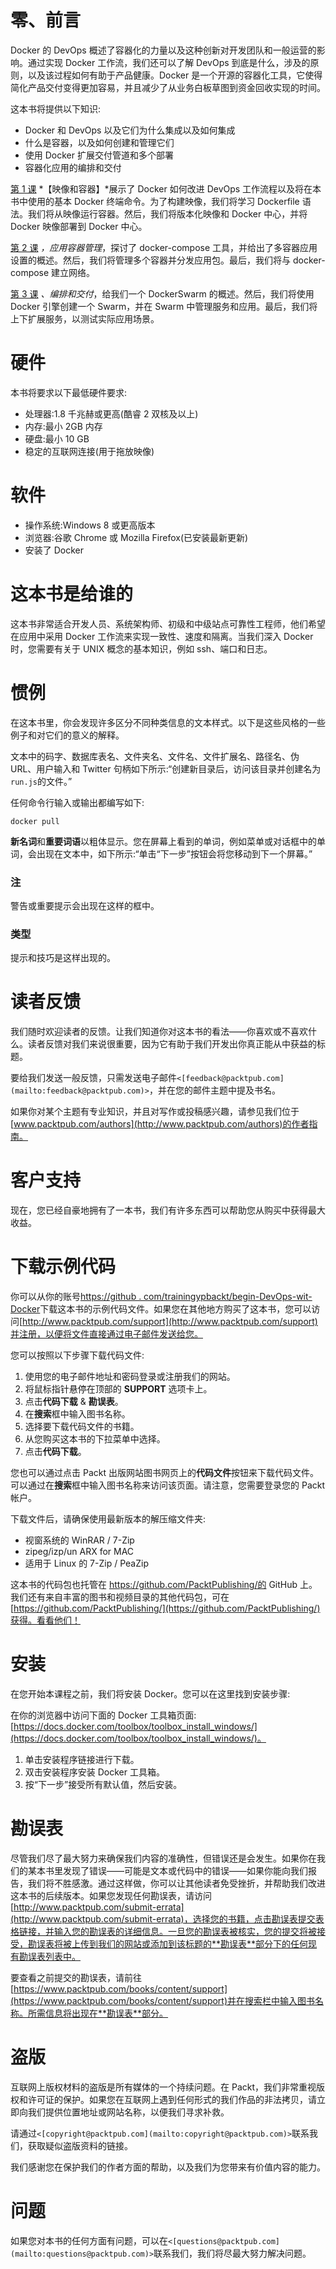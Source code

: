 # 零、前言

Docker 的 DevOps 概述了容器化的力量以及这种创新对开发团队和一般运营的影响。通过实现 Docker 工作流，我们还可以了解 DevOps 到底是什么，涉及的原则，以及该过程如何有助于产品健康。Docker 是一个开源的容器化工具，它使得简化产品交付变得更加容易，并且减少了从业务白板草图到资金回收实现的时间。

这本书将提供以下知识:

*   Docker 和 DevOps 以及它们为什么集成以及如何集成
*   什么是容器，以及如何创建和管理它们
*   使用 Docker 扩展交付管道和多个部署
*   容器化应用的编排和交付

[第 1 课](1.html "Chapter 1. Images and Containers") *【映像和容器】*展示了 Docker 如何改进 DevOps 工作流程以及将在本书中使用的基本 Docker 终端命令。为了构建映像，我们将学习 Dockerfile 语法。我们将从映像运行容器。然后，我们将版本化映像和 Docker 中心，并将 Docker 映像部署到 Docker 中心。

[第 2 课](2.html "Chapter 2. Application Container Management") *，应用容器管理*，探讨了 docker-compose 工具，并给出了多容器应用设置的概述。然后，我们将管理多个容器并分发应用包。最后，我们将与 docker-compose 建立网络。

[第 3 课](3.html "Chapter 3. Orchestration and Delivery") *、编排和交付*，给我们一个 DockerSwarm 的概述。然后，我们将使用 Docker 引擎创建一个 Swarm，并在 Swarm 中管理服务和应用。最后，我们将上下扩展服务，以测试实际应用场景。

# 硬件

本书将要求以下最低硬件要求:

*   处理器:1.8 千兆赫或更高(酷睿 2 双核及以上)
*   内存:最小 2GB 内存
*   硬盘:最小 10 GB
*   稳定的互联网连接(用于拖放映像)

# 软件

*   操作系统:Windows 8 或更高版本
*   浏览器:谷歌 Chrome 或 Mozilla Firefox(已安装最新更新)
*   安装了 Docker

# 这本书是给谁的

这本书非常适合开发人员、系统架构师、初级和中级站点可靠性工程师，他们希望在应用中采用 Docker 工作流来实现一致性、速度和隔离。当我们深入 Docker 时，您需要有关于 UNIX 概念的基本知识，例如 ssh、端口和日志。

# 惯例

在这本书里，你会发现许多区分不同种类信息的文本样式。以下是这些风格的一些例子和对它们的意义的解释。

文本中的码字、数据库表名、文件夹名、文件名、文件扩展名、路径名、伪 URL、用户输入和 Twitter 句柄如下所示:“创建新目录后，访问该目录并创建名为`run.js`的文件。”

任何命令行输入或输出都编写如下:

```
docker pull
```

**新名词**和**重要词语**以粗体显示。您在屏幕上看到的单词，例如菜单或对话框中的单词，会出现在文本中，如下所示:“单击“下一步”按钮会将您移动到下一个屏幕。”

### 注

警告或重要提示会出现在这样的框中。

### 类型

提示和技巧是这样出现的。

# 读者反馈

我们随时欢迎读者的反馈。让我们知道你对这本书的看法——你喜欢或不喜欢什么。读者反馈对我们来说很重要，因为它有助于我们开发出你真正能从中获益的标题。

要给我们发送一般反馈，只需发送电子邮件`<[feedback@packtpub.com](mailto:feedback@packtpub.com)>`，并在您的邮件主题中提及书名。

如果你对某个主题有专业知识，并且对写作或投稿感兴趣，请参见我们位于[www.packtpub.com/authors](http://www.packtpub.com/authors)的作者指南。

# 客户支持

现在，您已经自豪地拥有了一本书，我们有许多东西可以帮助您从购买中获得最大收益。

# 下载示例代码

你可以从你的账号[https://github . com/trainingypbackt/begin-DevOps-wit-Docker](https://github.com/TrainingByPackt/Beginning-DevOps-with-Docker)下载这本书的示例代码文件。如果您在其他地方购买了这本书，您可以访问[http://www.packtpub.com/support](http://www.packtpub.com/support)并注册，以便将文件直接通过电子邮件发送给您。

您可以按照以下步骤下载代码文件:

1.  使用您的电子邮件地址和密码登录或注册我们的网站。
2.  将鼠标指针悬停在顶部的 **SUPPORT** 选项卡上。
3.  点击**代码下载** & **勘误表**。
4.  在**搜索**框中输入图书名称。
5.  选择要下载代码文件的书籍。
6.  从您购买这本书的下拉菜单中选择。
7.  点击**代码下载**。

您也可以通过点击 Packt 出版网站图书网页上的**代码文件**按钮来下载代码文件。可以通过在**搜索**框中输入图书名称来访问该页面。请注意，您需要登录您的 Packt 帐户。

下载文件后，请确保使用最新版本的解压缩文件夹:

*   视窗系统的 WinRAR / 7-Zip
*   zipeg/izp/un ARX for MAC
*   适用于 Linux 的 7-Zip / PeaZip

这本书的代码包也托管在 https://github.com/PacktPublishing/的 GitHub 上。我们还有来自丰富的图书和视频目录的其他代码包，可在[https://github.com/PacktPublishing/](https://github.com/PacktPublishing/)获得。看看他们！

# 安装

在您开始本课程之前，我们将安装 Docker。您可以在这里找到安装步骤:

在你的浏览器中访问下面的 Docker 工具箱页面:[https://docs.docker.com/toolbox/toolbox_install_windows/](https://docs.docker.com/toolbox/toolbox_install_windows/)。

1.  单击安装程序链接进行下载。
2.  双击安装程序安装 Docker 工具箱。
3.  按“下一步”接受所有默认值，然后安装。

# 勘误表

尽管我们尽了最大努力来确保我们内容的准确性，但错误还是会发生。如果你在我们的某本书里发现了错误——可能是文本或代码中的错误——如果你能向我们报告，我们将不胜感激。通过这样做，你可以让其他读者免受挫折，并帮助我们改进这本书的后续版本。如果您发现任何勘误表，请访问[http://www.packtpub.com/submit-errata](http://www.packtpub.com/submit-errata)，选择您的书籍，点击勘误表提交表格链接，并输入您的勘误表的详细信息。一旦您的勘误表被核实，您的提交将被接受，勘误表将被上传到我们的网站或添加到该标题的**勘误表**部分下的任何现有勘误表列表中。

要查看之前提交的勘误表，请前往[https://www.packtpub.com/books/content/support](https://www.packtpub.com/books/content/support)并在搜索栏中输入图书名称。所需信息将出现在**勘误表**部分。

# 盗版

互联网上版权材料的盗版是所有媒体的一个持续问题。在 Packt，我们非常重视版权和许可证的保护。如果您在互联网上遇到任何形式的我们作品的非法拷贝，请立即向我们提供位置地址或网站名称，以便我们寻求补救。

请通过`<[copyright@packtpub.com](mailto:copyright@packtpub.com)>`联系我们，获取疑似盗版资料的链接。

我们感谢您在保护我们的作者方面的帮助，以及我们为您带来有价值内容的能力。

# 问题

如果您对本书的任何方面有问题，可以在`<[questions@packtpub.com](mailto:questions@packtpub.com)>`联系我们，我们将尽最大努力解决问题。